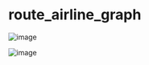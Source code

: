 # route_airline_graph
![image](https://github.com/jackGetDev/route_airline_graph/assets/57647314/72f49eb5-6da8-482c-8676-df347310038c)


![image](https://github.com/jackGetDev/route_airline_graph/assets/57647314/12d62780-97ea-40de-a00b-b3d1afb78774)


